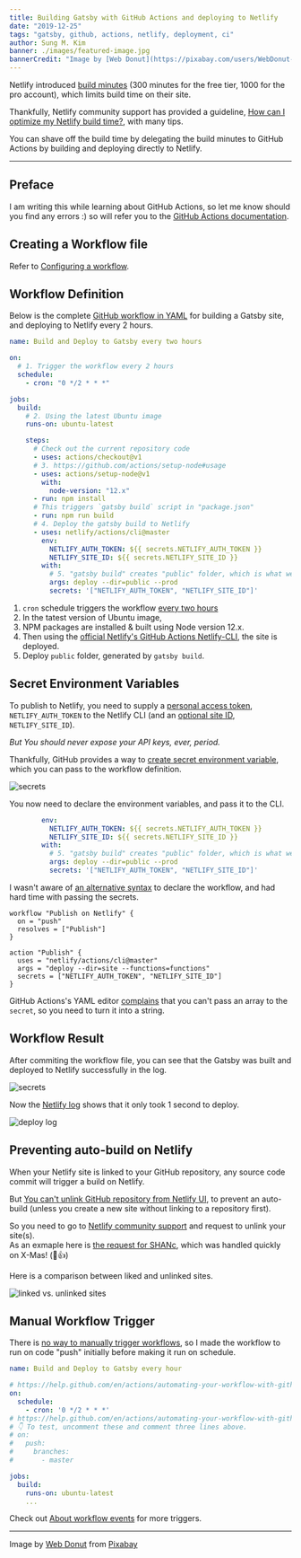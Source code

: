 ```yaml
---
title: Building Gatsby with GitHub Actions and deploying to Netlify
date: "2019-12-25"
tags: "gatsby, github, actions, netlify, deployment, ci"
author: Sung M. Kim
banner: ./images/featured-image.jpg
bannerCredit: "Image by [Web Donut](https://pixabay.com/users/WebDonut-322038/?utm_source=link-attribution&amp;utm_medium=referral&amp;utm_campaign=image&amp;utm_content=384921) from [Pixabay](https://pixabay.com/?utm_source=link-attribution&amp;utm_medium=referral&amp;utm_campaign=image&amp;utm_content=384921)"
---
```


Netlify introduced [build minutes](https://www.netlify.com/pricing/faq/) (300 minutes for the free tier, 1000 for the pro account), which limits build time on their site.

Thankfully, Netlify community support has provided a guideline, [How can I optimize my Netlify build time?](https://community.netlify.com/t/common-issue-how-can-i-optimize-my-netlify-build-time/3907), with many tips.

You can shave off the build time by delegating the build minutes to GitHub Actions by building and deploying directly to Netlify.

---

## Preface

I am writing this while learning about GitHub Actions, so let me know should you find any errors :)
so will refer you to the [GitHub Actions documentation](https://help.github.com/en/actions).

## Creating a Workflow file

Refer to [Configuring a workflow](https://help.github.com/en/actions/automating-your-workflow-with-github-actions/configuring-a-workflow).

## Workflow Definition

Below is the complete [GitHub workflow in YAML](https://github.com/dance2die/SHANc/blob/master/.github/workflows/build-hourly-deploy-to-netlify.yml) for building a Gatsby site, and deploying to Netlify every 2 hours.

```yaml
name: Build and Deploy to Gatsby every two hours

on:
  # 1. Trigger the workflow every 2 hours
  schedule:
    - cron: "0 */2 * * *"

jobs:
  build:
    # 2. Using the latest Ubuntu image
    runs-on: ubuntu-latest

    steps:
      # Check out the current repository code
      - uses: actions/checkout@v1
      # 3. https://github.com/actions/setup-node#usage
      - uses: actions/setup-node@v1
        with:
          node-version: "12.x"
      - run: npm install
      # This triggers `gatsby build` script in "package.json"
      - run: npm run build
      # 4. Deploy the gatsby build to Netlify
      - uses: netlify/actions/cli@master
        env:
          NETLIFY_AUTH_TOKEN: ${{ secrets.NETLIFY_AUTH_TOKEN }}
          NETLIFY_SITE_ID: ${{ secrets.NETLIFY_SITE_ID }}
        with:
          # 5. "gatsby build" creates "public" folder, which is what we are deploying
          args: deploy --dir=public --prod
          secrets: '["NETLIFY_AUTH_TOKEN", "NETLIFY_SITE_ID"]'
```

1. `cron` schedule triggers the workflow [every two hours](https://crontab.guru/#0_*/2_*_*_*)
1. In the tatest version of Ubuntu image,
1. NPM packages are installed & built using Node version 12.x.
1. Then using the [official Netlify's GitHub Actions Netlify-CLI](https://github.com/netlify/actions/tree/master/cli), the site is deployed.
1. Deploy `public` folder, generated by `gatsby build`.

## Secret Environment Variables

To publish to Netlify, you need to supply a [personal access token](https://docs.netlify.com/cli/get-started/#obtain-a-token-in-the-netlify-ui), `NETLIFY_AUTH_TOKEN` to the Netlify CLI (and an [optional site ID](https://docs.netlify.com/cli/get-started/#link-with-an-environment-variable), `NETLIFY_SITE_ID`).

_But You should never expose your API keys, ever, period._

Thankfully, GitHub provides a way to [create secret environment variable](https://help.github.com/en/actions/automating-your-workflow-with-github-actions/creating-and-using-encrypted-secrets), which you can pass to the workflow definition.

![secrets](./images/secrets.jpg)

You now need to declare the environment variables, and pass it to the CLI.

<!-- prettier-ignore -->
```yaml
        env:
          NETLIFY_AUTH_TOKEN: ${{ secrets.NETLIFY_AUTH_TOKEN }}
          NETLIFY_SITE_ID: ${{ secrets.NETLIFY_SITE_ID }}
        with:
          # 5. "gatsby build" creates "public" folder, which is what we are deploying
          args: deploy --dir=public --prod
          secrets: '["NETLIFY_AUTH_TOKEN", "NETLIFY_SITE_ID"]'
```

I wasn't aware of [an alternative syntax](https://github.com/netlify/actions/blob/master/cli/README.md#example) to declare the workflow, and had hard time with passing the secrets.

```
workflow "Publish on Netlify" {
  on = "push"
  resolves = ["Publish"]
}

action "Publish" {
  uses = "netlify/actions/cli@master"
  args = "deploy --dir=site --functions=functions"
  secrets = ["NETLIFY_AUTH_TOKEN", "NETLIFY_SITE_ID"]
}
```

GitHub Actions's YAML editor [complains](https://github.com/dance2die/SHANc/commit/75ef850d988dc57de7c6838eb77aecf46a7672fe/checks?check_suite_id=374139490) that you can't pass an array to the `secret`, so you need to turn it into a string.

## Workflow Result

After commiting the workflow file, you can see that the Gatsby was built and deployed to Netlify successfully in the log.

![secrets](./images/log.png)

Now the [Netlify log](https://app.netlify.com/sites/shanc/deploys/5e04163fe91cba677df913a3) shows that it only took 1 second to deploy.

![deploy log](./images/deploy-log.png)

## Preventing auto-build on Netlify

When your Netlify site is linked to your GitHub repository, any source code commit will trigger a build on Netlify.

But [You can't unlink GitHub repository from Netlify UI](https://community.netlify.com/t/common-issue-how-can-i-optimize-my-netlify-build-time/3907), to prevent an auto-build (unless you create a new site without linking to a repository first).

So you need to go to [Netlify community support](https://community.netlify.com/c/Netlify-support/48) and request to unlink your site(s).  
As an exmaple here is [the request for SHANc](https://community.netlify.com/t/request-for-github-repository-unlink/6606/1), which was handled quickly on X-Mas! (🙂👍)

Here is a comparison between liked and unlinked sites.

![linked vs. unlinked sites](./images/linked-unlinkned-comparison.jpg)

## Manual Workflow Trigger

There is [no way to manually trigger workflows](https://github.community/t5/GitHub-Actions/GitHub-Actions-Manual-Trigger-Approvals/td-p/31504), so I made the workflow to run on code "push" initially before making it run on schedule.

```yaml
name: Build and Deploy to Gatsby every hour

# https://help.github.com/en/actions/automating-your-workflow-with-github-actions/configuring-a-workflow#triggering-a-workflow-with-events
on:
  schedule:
    - cron: '0 */2 * * *'
# https://help.github.com/en/actions/automating-your-workflow-with-github-actions/events-that-trigger-workflows#example-using-a-single-event
# 👇 To test, uncomment these and comment three lines above.
# on:
#   push:
#     branches:
#       - master

jobs:
  build:
    runs-on: ubuntu-latest
    ...
```

Check out [About workflow events](https://help.github.com/en/actions/automating-your-workflow-with-github-actions/events-that-trigger-workflows#about-workflow-events) for more triggers.

---

Image by <a href="https://pixabay.com/users/WebDonut-322038/?utm_source=link-attribution&amp;utm_medium=referral&amp;utm_campaign=image&amp;utm_content=384921">Web Donut</a> from <a href="https://pixabay.com/?utm_source=link-attribution&amp;utm_medium=referral&amp;utm_campaign=image&amp;utm_content=384921">Pixabay</a>
